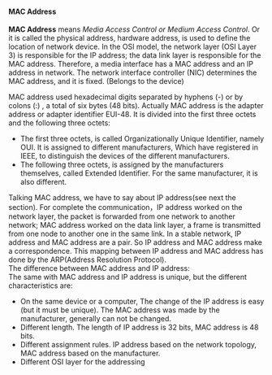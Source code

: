 #### MAC Address

**MAC Address** means _Media Access Control or Medium Access Control_. Or it is called the physical address, hardware address, is used to define the location of network device. In the OSI model, the network layer (OSI Layer 3) is responsible for the IP address; the data link layer is responsible for the MAC address. Therefore, a media interface has a MAC address and an IP address in network. The network interface controller (NIC) determines the MAC address, and it is fixed. (Belongs to the device)

MAC address used hexadecimal digits separated by hyphens (-) or by colons (:) , a total of six bytes (48 bits). Actually MAC address is the adapter address or adapter identifier EUI-48. It is divided into the first three octets and the following three octets:  
* The first three octets, is called Organizationally Unique Identifier, namely OUI. It is assigned to different manufacturers, Which have registered in IEEE, to distinguish the devices of the different manufacturers.  
* The following three octets, is assigned by the manufacturers themselves, called Extended Identifier. For the same manufacturer, it is also different.  

Talking MAC address, we have to say about IP address(see next the section). For complete the communication，IP address worked on the network layer, the packet is forwarded from one network to another network; MAC address worked on the data link layer, a frame is transmitted from one node to another one in the same link. In a stable network, IP address and MAC address are a pair. So IP address and MAC address make a correspondence. This mapping between IP address and MAC address has done by the ARP(Address Resolution Protocol).  
The difference between MAC address and IP address:  
The same with MAC address and IP address is unique, but the different characteristics are:  
* On the same device or a computer, The change of the IP address is easy (but it must be unique). The MAC address was made by the manufacturer, generally can not be changed.   
* Different length. The length of IP address is 32 bits, MAC address is 48 bits.  
* Different assignment rules. IP address based on the network topology, MAC address based on the manufacturer.  
* Different OSI layer for the addressing 


  

